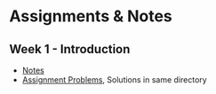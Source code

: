 # Assignments & Notes

## Week 1 - Introduction

- [Notes](./Week_1_Notes.ipynb)
- [Assignment Problems](./A1/A1-Python_and_sounds.pdf), Solutions in same directory

